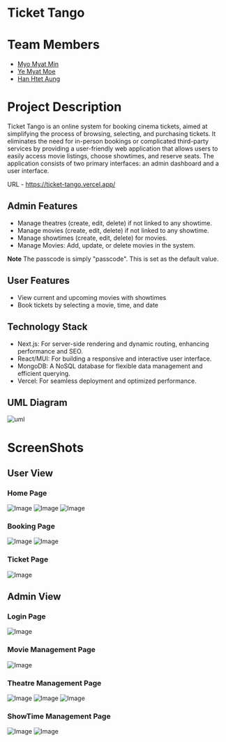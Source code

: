 # Ticket Tango

# Team Members
* [Myo Myat Min](https://github.com/MyoMyatMin)
* [Ye Myat Moe](https://github.com/YeMyat144)
* [Han Htet Aung](https://github.com/hanhtetaung)

# Project Description
Ticket Tango is an online system for booking cinema tickets, aimed at simplifying the process of browsing, selecting, and purchasing tickets. It eliminates the need for in-person bookings or complicated third-party services by providing a user-friendly web application that allows users to easily access movie listings, choose showtimes, and reserve seats. The application consists of two primary interfaces: an admin dashboard and a user interface.

URL - https://ticket-tango.vercel.app/

## Admin Features
* Manage theatres (create, edit, delete) if not linked to any showtime.
* Manage movies (create, edit, delete) if not linked to any showtime.
* Manage showtimes (create, edit, delete) for movies.
* Manage Movies: Add, update, or delete movies in the system.

**Note** The passcode is simply "passcode". This is set as the default value.

## User Features
* View current and upcoming movies with showtimes
* Book tickets by selecting a movie, time, and date

## Technology Stack
* Next.js: For server-side rendering and dynamic routing, enhancing performance and SEO.
* React/MUI: For building a responsive and interactive user interface.
* MongoDB: A NoSQL database for flexible data management and efficient querying.
* Vercel: For seamless deployment and optimized performance.

## UML Diagram
![uml](images/uml-diagram.png)

# ScreenShots

## User View

### Home Page
![Image](images/user-home.png)
![Image](images/user-home-current-movie.png)
![Image](images/user-home-coming-soon-movie.png)

### Booking Page
![Image](images/user-booking.png)
![Image](images/user-booking-seats.png)

### Ticket Page
![Image](images/user-ticket-pay.png)

## Admin View

### Login Page
![Image](images/login.png)

### Movie Management Page
![Image](images/admin-movie.png)

### Theatre Management Page
![Image](images/admin-theatre.png)
![Image](images/admin-theatre-add.png)
![Image](images/admin-theatre-update.png)

### ShowTime Management Page
![Image](images/admin-showtime.png)
![Image](images/admin-showtime-update.png)